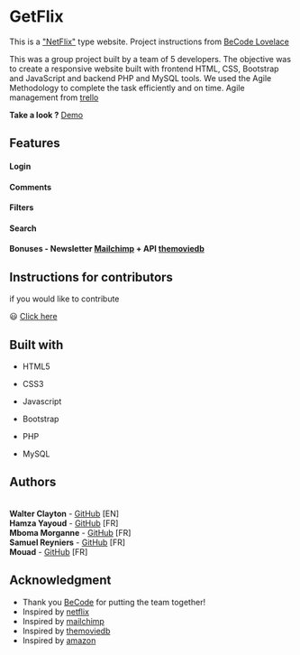 # GetFlix

This is a ["NetFlix"](https://www.netflix.com/) type website. 
Project instructions from [BeCode Lovelace](https://github.com/becodeorg/BXL-Lovelace-4.14/tree/master/parcours/06.Projet--GetFlix)

This was a group project built by a team of 5 developers. The objective was to create a responsive website built with frontend  HTML, CSS, Bootstrap and JavaScript and backend PHP and MySQL tools.
We used the Agile Methodology to complete the task efficiently and on time.
Agile management from [trello](https://trello.com)

**Take a look ?** [Demo](https://walter-clayton.github.io/getflix/)

## Features

#### Login

#### Comments

#### Filters 

#### Search

#### Bonuses - Newsletter [Mailchimp](https://mailchimp.com/en/) + API [themoviedb](https://www.themoviedb.org/documentation/api)

## Instructions for contributors

if you would like to contribute 

:smiley: [Click here](contribute.md)


## Built with

* HTML5
* CSS3
* Javascript
* Bootstrap

* PHP
* MySQL


## Authors

<br>**Walter Clayton** - [GitHub](https://github.com/walter-clayton) [EN]
<br>**Hamza Yayoud** - [GitHub](https://github.com/YajoudHamza) [FR]
<br>**Mboma Morganne** - [GitHub](https://github.com/mbomamorgane) [FR]
<br>**Samuel Reyniers** - [GitHub](https://github.com/ReyniersSamuel) [FR]
<br>**Mouad** - [GitHub](https://github.com/Mouad-becode) [FR]

## Acknowledgment

* Thank you [BeCode](https://www.becode.org) for putting the team together!
* Inspired by [netflix](https://www.netflix.com/) 
* Inspired by [mailchimp](https://mailchimp.com/en/) 
* Inspired by [themoviedb](https://www.themoviedb.org/documentation/api) 
* Inspired by [amazon](https://www.amazon.com/Prime-Video) 
